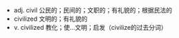 - adj.
  civil 公民的；民间的；文职的；有礼貌的；根据民法的
- civilized 文明的；有礼貌的
- v.
  civilized 教化；使…文明；启发（civilize的过去分词）